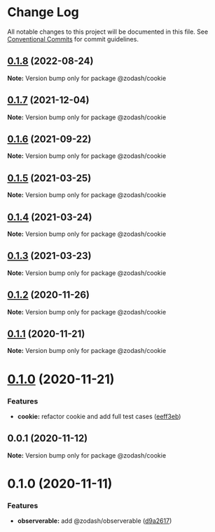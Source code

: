 # Change Log

All notable changes to this project will be documented in this file.
See [Conventional Commits](https://conventionalcommits.org) for commit guidelines.

## [0.1.8](https://github.com/zcorky/zodash/compare/@zodash/cookie@0.1.7...@zodash/cookie@0.1.8) (2022-08-24)

**Note:** Version bump only for package @zodash/cookie





## [0.1.7](https://github.com/zcorky/zodash/compare/@zodash/cookie@0.1.6...@zodash/cookie@0.1.7) (2021-12-04)

**Note:** Version bump only for package @zodash/cookie





## [0.1.6](https://github.com/zcorky/zodash/compare/@zodash/cookie@0.1.5...@zodash/cookie@0.1.6) (2021-09-22)

**Note:** Version bump only for package @zodash/cookie





## [0.1.5](https://github.com/zcorky/zodash/compare/@zodash/cookie@0.1.4...@zodash/cookie@0.1.5) (2021-03-25)

**Note:** Version bump only for package @zodash/cookie





## [0.1.4](https://github.com/zcorky/zodash/compare/@zodash/cookie@0.1.3...@zodash/cookie@0.1.4) (2021-03-24)

**Note:** Version bump only for package @zodash/cookie





## [0.1.3](https://github.com/zcorky/zodash/compare/@zodash/cookie@0.1.2...@zodash/cookie@0.1.3) (2021-03-23)

**Note:** Version bump only for package @zodash/cookie





## [0.1.2](https://github.com/zcorky/zodash/compare/@zodash/cookie@0.1.1...@zodash/cookie@0.1.2) (2020-11-26)

**Note:** Version bump only for package @zodash/cookie





## [0.1.1](https://github.com/zcorky/zodash/compare/@zodash/cookie@0.1.0...@zodash/cookie@0.1.1) (2020-11-21)

**Note:** Version bump only for package @zodash/cookie





# [0.1.0](https://github.com/zcorky/zodash/compare/@zodash/cookie@0.0.1...@zodash/cookie@0.1.0) (2020-11-21)


### Features

* **cookie:** refactor cookie and add full test cases ([eeff3eb](https://github.com/zcorky/zodash/commit/eeff3eb91eeb6f134de68df8091156c30ecd0347))





## 0.0.1 (2020-11-12)

**Note:** Version bump only for package @zodash/cookie





# 0.1.0 (2020-11-11)


### Features

* **observerable:** add @zodash/observerable ([d9a2617](https://github.com/zcorky/zodash/commit/d9a2617a6481c61caa8f01e3c89d41b41e78f87c))
